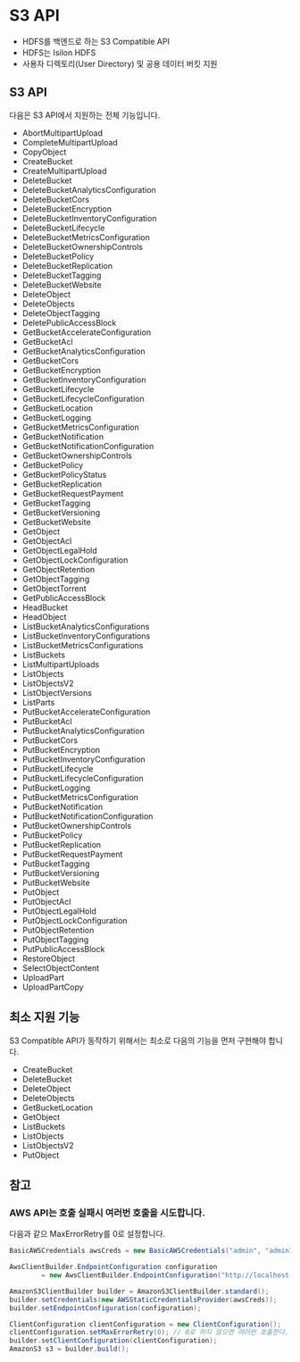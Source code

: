 # S3 API

* HDFS를 백엔드로 하는 S3 Compatible API
* HDFS는 Isilon HDFS
* 사용자 디렉토리(User Directory) 및 공용 데이터 버킷 지원

## S3 API

다음은 S3 API에서 지원하는 전체 기능입니다.

* AbortMultipartUpload
* CompleteMultipartUpload
* CopyObject
* CreateBucket
* CreateMultipartUpload
* DeleteBucket
* DeleteBucketAnalyticsConfiguration
* DeleteBucketCors
* DeleteBucketEncryption
* DeleteBucketInventoryConfiguration
* DeleteBucketLifecycle
* DeleteBucketMetricsConfiguration
* DeleteBucketOwnershipControls
* DeleteBucketPolicy
* DeleteBucketReplication
* DeleteBucketTagging
* DeleteBucketWebsite
* DeleteObject
* DeleteObjects
* DeleteObjectTagging
* DeletePublicAccessBlock
* GetBucketAccelerateConfiguration
* GetBucketAcl
* GetBucketAnalyticsConfiguration
* GetBucketCors
* GetBucketEncryption
* GetBucketInventoryConfiguration
* GetBucketLifecycle
* GetBucketLifecycleConfiguration
* GetBucketLocation
* GetBucketLogging
* GetBucketMetricsConfiguration
* GetBucketNotification
* GetBucketNotificationConfiguration
* GetBucketOwnershipControls
* GetBucketPolicy
* GetBucketPolicyStatus
* GetBucketReplication
* GetBucketRequestPayment
* GetBucketTagging
* GetBucketVersioning
* GetBucketWebsite
* GetObject
* GetObjectAcl
* GetObjectLegalHold
* GetObjectLockConfiguration
* GetObjectRetention
* GetObjectTagging
* GetObjectTorrent
* GetPublicAccessBlock
* HeadBucket
* HeadObject
* ListBucketAnalyticsConfigurations
* ListBucketInventoryConfigurations
* ListBucketMetricsConfigurations
* ListBuckets
* ListMultipartUploads
* ListObjects
* ListObjectsV2
* ListObjectVersions
* ListParts
* PutBucketAccelerateConfiguration
* PutBucketAcl
* PutBucketAnalyticsConfiguration
* PutBucketCors
* PutBucketEncryption
* PutBucketInventoryConfiguration
* PutBucketLifecycle
* PutBucketLifecycleConfiguration
* PutBucketLogging
* PutBucketMetricsConfiguration
* PutBucketNotification
* PutBucketNotificationConfiguration
* PutBucketOwnershipControls
* PutBucketPolicy
* PutBucketReplication
* PutBucketRequestPayment
* PutBucketTagging
* PutBucketVersioning
* PutBucketWebsite
* PutObject
* PutObjectAcl
* PutObjectLegalHold
* PutObjectLockConfiguration
* PutObjectRetention
* PutObjectTagging
* PutPublicAccessBlock
* RestoreObject
* SelectObjectContent
* UploadPart
* UploadPartCopy

## 최소 지원 기능

S3 Compatible API가 동작하기 위해서는 최소로 다음의 기능을 먼저 구현해야 합니다.

* CreateBucket
* DeleteBucket
* DeleteObject
* DeleteObjects
* GetBucketLocation
* GetObject
* ListBuckets
* ListObjects
* ListObjectsV2
* PutObject

## 참고

### AWS API는 호출 실패시 여러번 호출을 시도합니다.

다음과 같으 MaxErrorRetry를 0로 설정합니다.

```java
BasicAWSCredentials awsCreds = new BasicAWSCredentials("admin", "admin123");

AwsClientBuilder.EndpointConfiguration configuration
        = new AwsClientBuilder.EndpointConfiguration("http://localhost:8080/s3", "korea");

AmazonS3ClientBuilder builder = AmazonS3ClientBuilder.standard();
builder.setCredentials(new AWSStaticCredentialsProvider(awsCreds));
builder.setEndpointConfiguration(configuration);

ClientConfiguration clientConfiguration = new ClientConfiguration();
clientConfiguration.setMaxErrorRetry(0); // 0로 하지 않으면 여러번 호출한다.
builder.setClientConfiguration(clientConfiguration);
AmazonS3 s3 = builder.build();
```
